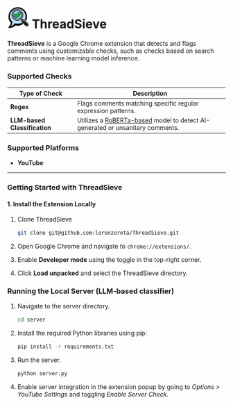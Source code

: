 # <img src="media/icon.png" alt="ThreadSieve Logo" width="50" /> ThreadSieve

**ThreadSieve** is a Google Chrome extension that detects and flags comments using customizable checks, such as checks based on search patterns or machine learning model inference.

### Supported Checks
| **Type of Check**          | **Description**                                                                 |
|----------------------------|---------------------------------------------------------------------------------|
| **Regex**                  | Flags comments matching specific regular expression patterns.                   |
| **LLM-based Classification** | Utilizes a [RoBERTa-based](https://huggingface.co/SuperAnnotate/ai-detector) model to detect AI-generated or unsanitary comments. |

### Supported Platforms
- **YouTube**

---

### Getting Started with ThreadSieve

#### 1. Install the Extension Locally

1. Clone ThreadSieve

    ```bash
    git clone git@github.com:lorenzorota/ThreadSieve.git
    ```

2. Open Google Chrome and navigate to `chrome://extensions/`.
3. Enable **Developer mode** using the toggle in the top-right corner.
4. Click **Load unpacked** and select the ThreadSieve directory.

### Running the Local Server (LLM-based classifier)

1. Navigate to the server directory.

    ```bash
    cd server
    ```
2. Install the required Python libraries using pip:

    ```bash
    pip install -r requirements.txt
    ```

3. Run the server.

    ```bash
    python server.py
    ```

4. Enable server integration in the extension popup by going to *Options > YouTube Settings* and toggling *Enable Server Check*.

